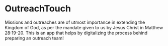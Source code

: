 # OutreachTouch
Missions and outreaches are of utmost importance in extending the Kingdom of God, as per the mandate given to us by Jesus Christ in Matthew 28:19-20. This is an app that helps by digitalizing the process behind preparing an outreach team!
